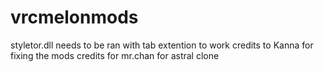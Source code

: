 # vrcmelonmods
styletor.dll needs to be ran with tab extention to work
credits to Kanna for fixing the mods
credits for mr.chan for astral clone
